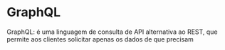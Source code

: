 # GraphQL

GraphQL: é uma linguagem de consulta de API alternativa ao REST, que permite aos clientes solicitar apenas os dados de que precisam
